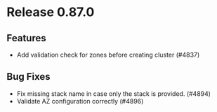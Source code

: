 # Release 0.87.0

## Features

- Add validation check for zones before creating cluster (#4837)

## Bug Fixes

- Fix missing stack name in case only the stack is provided. (#4894)
- Validate AZ configuration correctly (#4896)

